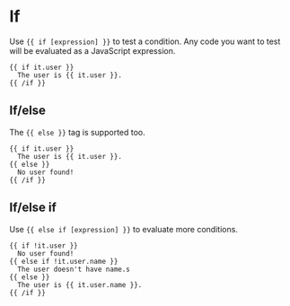 # If

Use `{{ if [expression] }}` to test a condition. Any code you want to test will
be evaluated as a JavaScript expression.

```vto
{{ if it.user }}
  The user is {{ it.user }}.
{{ /if }}
```

## If/else

The `{{ else }}` tag is supported too.

```vto
{{ if it.user }}
  The user is {{ it.user }}.
{{ else }}
  No user found!
{{ /if }}
```

## If/else if

Use `{{ else if [expression] }}` to evaluate more conditions.

```vto
{{ if !it.user }}
  No user found!
{{ else if !it.user.name }}
  The user doesn't have name.s
{{ else }}
  The user is {{ it.user.name }}.
{{ /if }}
```
